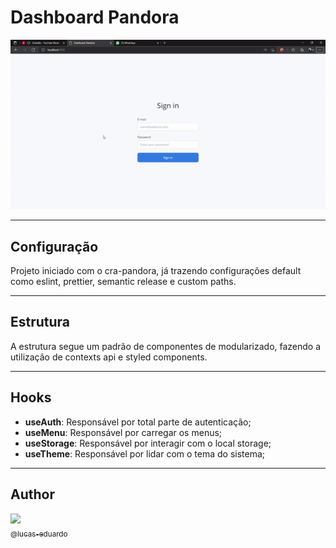 # Dashboard Pandora

<img src=".github/dashboard.gif" />

---

## Configuração

Projeto iniciado com o cra-pandora, já trazendo configurações default como eslint, prettier, semantic release e custom paths.

---

## Estrutura

A estrutura segue um padrão de componentes de modularizado, fazendo a utilização de contexts api e styled components.

---

## Hooks

- **useAuth**: Responsável por total parte de autenticação;
- **useMenu**: Responsável por carregar os menus;
- **useStorage**: Responsável por interagir com o local storage;
- **useTheme**: Responsável por lidar com o tema do sistema;

---

## Author

[<img src="https://avatars3.githubusercontent.com/u/22918282?s=460&v=4" width=115><br><sub>@lucas-eduardo</sub>](https://github.com/lucas-eduardo)
